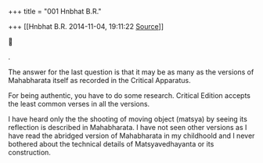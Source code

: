 +++
title = "001 Hnbhat B.R."

+++
[[Hnbhat B.R.	2014-11-04, 19:11:22 [Source](https://groups.google.com/g/samskrita/c/hpZByQZQEdo)]]





.

  

The answer for the last question is that it may be as many as the versions of Mahabharata itself as recorded in the Critical Apparatus.

  

For being authentic, you have to do some research. Critical Edition accepts the least common verses in all the versions.

  

I have heard only the the shooting of moving object (matsya) by seeing its reflection is described in Mahabharata. I have not seen other versions as I have read the abridged version of Mahabharata in my childhoold and I never bothered about the technical details of Matsyavedhayanta or its construction.

  

  

